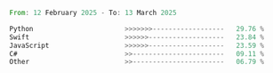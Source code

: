 <!--START_SECTION:Languages-->

```rust
From: 12 February 2025 - To: 13 March 2025

Python                       >>>>>>>------------------   29.76 %
Swift                        >>>>>>-------------------   23.84 %
JavaScript                   >>>>>>-------------------   23.59 %
C#                           >>-----------------------   09.11 %
Other                        >>-----------------------   06.79 %
```

<!--END_SECTION:Languages-->
